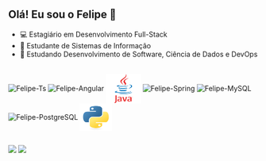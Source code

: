 ## Olá! Eu sou o Felipe 👋

- 💻 Estagiário em Desenvolvimento Full-Stack 
- 🔭 Estudante de Sistemas de Informação 
- 🌱 Estudando Desenvolvimento de Software, Ciência de Dados e DevOps

<div style="display: inline_block"><br>
  <img align="center" alt="Felipe-Ts" height="40" width="50" src="https://cdn.jsdelivr.net/gh/devicons/devicon/icons/typescript/typescript-original.svg"/>
  <img align="center" alt="Felipe-Angular" height=45" width="55" src="https://cdn.jsdelivr.net/gh/devicons/devicon/icons/angularjs/angularjs-plain.svg"/>
  <img align="center" alt="Felipe-Java" height="60" width="70" src="https://raw.githubusercontent.com/devicons/devicon/master/icons/java/java-original-wordmark.svg">
  <img align="center" alt="Felipe-Spring" height="60" width="70" src="https://cdn.jsdelivr.net/gh/devicons/devicon/icons/spring/spring-original-wordmark.svg">
  <img align="center" alt="Felipe-MySQL" height="75" width="85" src="https://cdn.jsdelivr.net/gh/devicons/devicon/icons/mysql/mysql-original-wordmark.svg" />
  <img align="center" alt="Felipe-PostgreSQL" height="60" width="70" src="https://cdn.jsdelivr.net/gh/devicons/devicon/icons/postgresql/postgresql-original-wordmark.svg" />
  <img align="center" alt="Felipe-Python" height="55" width="65" src="https://raw.githubusercontent.com/devicons/devicon/master/icons/python/python-original.svg">
</div>

##

<div>
    <a href = "mailto:fa.ferreira@unesp.br"><img src="https://img.shields.io/badge/Gmail-D14836?style=for-the-badge&logo=gmail&logoColor=white" target="_blank"></a>
    <a href="https://www.linkedin.com/in/felipe-ferreira-616b34260" target="_blank"><img src="https://img.shields.io/badge/-LinkedIn-%230077B5?style=for-the-badge&logo=linkedin&logoColor=white" target="_blank"></a>
</div>
